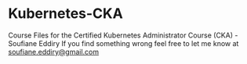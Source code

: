 # Kubernetes-CKA
Course Files for the Certified Kubernetes Administrator Course (CKA) - Soufiane Eddiry
If you find something wrong feel free to let me know at soufiane.eddiry@gmail.com

